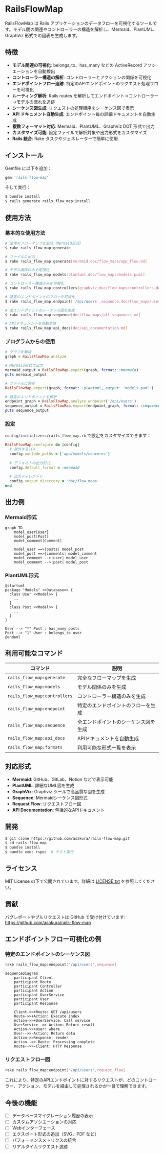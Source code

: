 # RailsFlowMap

RailsFlowMap は Rails アプリケーションのデータフローを可視化するツールです。モデル間の関連やコントローラーの構造を解析し、Mermaid、PlantUML、GraphViz 形式での図表を生成します。

## 特徴

- **モデル関連の可視化**: belongs_to、has_many などの ActiveRecord アソシエーションを自動検出
- **コントローラー構造の解析**: コントローラーとアクションの関係を可視化
- **エンドポイントフロー追跡**: 特定のAPIエンドポイントのリクエスト処理フローを可視化
- **ルーティング解析**: Rails routes を解析してエンドポイント→コントローラー→モデルの流れを追跡
- **シーケンス図生成**: リクエストの処理順序をシーケンス図で表示
- **API ドキュメント自動生成**: エンドポイント毎の詳細ドキュメントを自動生成
- **複数フォーマット対応**: Mermaid、PlantUML、GraphViz DOT 形式で出力
- **カスタマイズ可能**: 設定ファイルで解析対象や出力形式をカスタマイズ
- **Rails 統合**: Rake タスクやジェネレーターで簡単に使用

## インストール

Gemfile に以下を追加：

```ruby
gem 'rails-flow-map'
```

そして実行：

```bash
$ bundle install
$ rails generate rails_flow_map:install
```

## 使用方法

### 基本的な使用方法

```bash
# 全体のフローマップを生成（Mermaid形式）
$ rake rails_flow_map:generate

# ファイルに出力
$ rake rails_flow_map:generate[mermaid,doc/flow_maps/app_flow.md]

# モデル関係のみを可視化
$ rake rails_flow_map:models[plantuml,doc/flow_maps/models.puml]

# コントローラー構造のみを可視化
$ rake rails_flow_map:controllers[graphviz,doc/flow_maps/controllers.dot]

# 特定のエンドポイントのフローを可視化
$ rake rails_flow_map:endpoint['/api/users',sequence,doc/flow_maps/users_endpoint.md]

# 全エンドポイントのシーケンス図を生成
$ rake rails_flow_map:sequence[doc/flow_maps/all_sequences.md]

# APIドキュメントを自動生成
$ rake rails_flow_map:api_docs[doc/api_documentation.md]
```

### プログラムからの使用

```ruby
# グラフを解析
graph = RailsFlowMap.analyze

# Mermaid形式で出力
mermaid_output = RailsFlowMap.export(graph, format: :mermaid)
puts mermaid_output

# ファイルに保存
RailsFlowMap.export(graph, format: :plantuml, output: 'models.puml')

# 特定のエンドポイントを解析
endpoint_graph = RailsFlowMap.analyze_endpoint('/api/users')
sequence_output = RailsFlowMap.export(endpoint_graph, format: :sequence, endpoint: '/api/users')
puts sequence_output
```

### 設定

`config/initializers/rails_flow_map.rb` で設定をカスタマイズできます：

```ruby
RailsFlowMap.configure do |config|
  # 除外するパス
  config.exclude_paths = ['app/models/concerns']
  
  # デフォルトの出力形式
  config.default_format = :mermaid
  
  # 出力ディレクトリ
  config.output_directory = 'doc/flow_maps'
end
```

## 出力例

### Mermaid形式

```mermaid
graph TD
    model_user[User]
    model_post[Post]
    model_comment[Comment]
    
    model_user ==>|posts| model_post
    model_post ==>|comments| model_comment
    model_comment -->|user| model_user
    model_comment -->|post| model_post
```

### PlantUML形式

```plantuml
@startuml
package "Models" <<Database>> {
  class User <<Model>> {
    ..
  }
  class Post <<Model>> {
    ..
  }
}

User --> "*" Post : has_many posts
Post --> "1" User : belongs_to user
@enduml
```

## 利用可能なコマンド

| コマンド | 説明 |
|----------|------|
| `rails_flow_map:generate` | 完全なフローマップを生成 |
| `rails_flow_map:models` | モデル関係のみを生成 |
| `rails_flow_map:controllers` | コントローラー構造のみを生成 |
| `rails_flow_map:endpoint` | 特定のエンドポイントのフローを生成 |
| `rails_flow_map:sequence` | 全エンドポイントのシーケンス図を生成 |
| `rails_flow_map:api_docs` | APIドキュメントを自動生成 |
| `rails_flow_map:formats` | 利用可能な形式一覧を表示 |

## 対応形式

- **Mermaid**: GitHub、GitLab、Notion などで表示可能
- **PlantUML**: 詳細なUML図を生成  
- **GraphViz**: Graphviz ツールで高品質な図を生成
- **Sequence**: Mermaidシーケンス図形式
- **Request Flow**: リクエストフロー図
- **API Documentation**: 包括的なAPIドキュメント

## 開発

```bash
$ git clone https://github.com/asakura/rails-flow-map.git
$ cd rails-flow-map
$ bundle install
$ bundle exec rspec  # テスト実行
```

## ライセンス

MIT License の下で公開されています。詳細は [LICENSE.txt](LICENSE.txt) を参照してください。

## 貢献

バグレポートやプルリクエストは GitHub で受け付けています: https://github.com/asakura/rails-flow-map

## エンドポイントフロー可視化の例

### 特定のエンドポイントのシーケンス図

```bash
rake rails_flow_map:endpoint['/api/users',sequence]
```

```mermaid
sequenceDiagram
    participant Client
    participant Route
    participant Controller
    participant Action
    participant UserService
    participant User
    participant Response

    Client->>+Route: GET /api/users
    Route->>+Action: Execute index
    Action->>+UserService: Call service
    UserService-->>-Action: Return result
    Action->>+User: where
    User-->>-Action: Return data
    Action->>Response: render
    Action-->>-Route: Processing complete
    Route-->>-Client: HTTP Response
```

### リクエストフロー図

```bash
rake rails_flow_map:endpoint['/api/users',request_flow]
```

これにより、特定のAPIエンドポイントに対するリクエストが、どのコントローラー、アクション、モデルを経由して処理されるかが一目で理解できます。

## 今後の機能

- [ ] データベースマイグレーション履歴の表示
- [ ] カスタムアソシエーションの対応
- [ ] Webインターフェース
- [ ] エクスポート形式の追加（SVG、PDF など）
- [ ] パフォーマンスメトリクスの統合
- [ ] リアルタイムリクエスト追跡